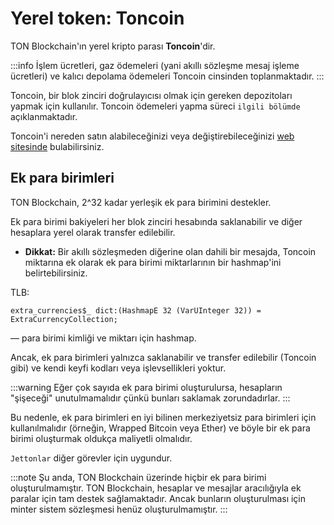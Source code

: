 # Yerel token: Toncoin

TON Blockchain'ın yerel kripto parası **Toncoin**'dir. 

:::info
İşlem ücretleri, gaz ödemeleri (yani akıllı sözleşme mesaj işleme ücretleri) ve kalıcı depolama ödemeleri Toncoin cinsinden toplanmaktadır.
:::

Toncoin, bir blok zinciri doğrulayıcısı olmak için gereken depozitoları yapmak için kullanılır. Toncoin ödemeleri yapma süreci `ilgili bölümde` açıklanmaktadır.

Toncoin'i nereden satın alabileceğinizi veya değiştirebileceğinizi [web sitesinde](https://ton.org/coin) bulabilirsiniz.

## Ek para birimleri

TON Blockchain, 2^32 kadar yerleşik ek para birimini destekler.

Ek para birimi bakiyeleri her blok zinciri hesabında saklanabilir ve diğer hesaplara yerel olarak transfer edilebilir. 
- **Dikkat:** Bir akıllı sözleşmeden diğerine olan dahili bir mesajda, Toncoin miktarına ek olarak ek para birimi miktarlarının bir hashmap'ini belirtebilirsiniz.

TLB: 
```plaintext
extra_currencies$_ dict:(HashmapE 32 (VarUInteger 32)) = ExtraCurrencyCollection;
```
— para birimi kimliği ve miktarı için hashmap.

Ancak, ek para birimleri yalnızca saklanabilir ve transfer edilebilir (Toncoin gibi) ve kendi keyfi kodları veya işlevsellikleri yoktur. 

:::warning
Eğer çok sayıda ek para birimi oluşturulursa, hesapların "şişeceği" unutulmamalıdır çünkü bunları saklamak zorundadırlar.
:::

Bu nedenle, ek para birimleri en iyi bilinen merkeziyetsiz para birimleri için kullanılmalıdır (örneğin, Wrapped Bitcoin veya Ether) ve böyle bir ek para birimi oluşturmak oldukça maliyetli olmalıdır.

`Jettonlar` diğer görevler için uygundur.

:::note
Şu anda, TON Blockchain üzerinde hiçbir ek para birimi oluşturulmamıştır. TON Blockchain, hesaplar ve mesajlar aracılığıyla ek paralar için tam destek sağlamaktadır. Ancak bunların oluşturulması için minter sistem sözleşmesi henüz oluşturulmamıştır.
:::